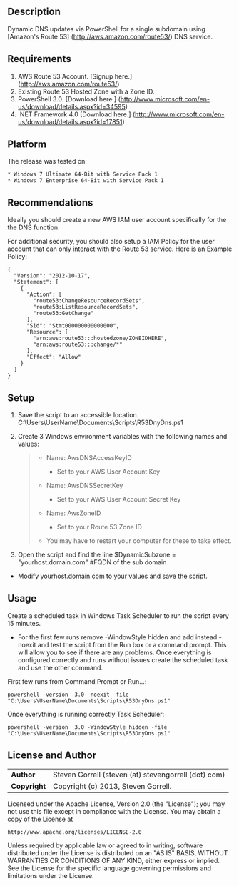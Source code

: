 Description
-----------
Dynamic DNS updates via PowerShell for a single subdomain using [Amazon's Route 53] (http://aws.amazon.com/route53/) DNS service.  



Requirements
------------
1. AWS Route 53 Account. [Signup here.] (http://aws.amazon.com/route53/)
2. Existing Route 53 Hosted Zone with a Zone ID.
3. PowerShell 3.0. [Download here.] (http://www.microsoft.com/en-us/download/details.aspx?id=34595)
4. .NET Framework 4.0 [Download here.] (http://www.microsoft.com/en-us/download/details.aspx?id=17851)


Platform
--------
The release was tested on:

	* Windows 7 Ultimate 64-Bit with Service Pack 1
	* Windows 7 Enterprise 64-Bit with Service Pack 1
 


Recommendations 
---------------
Ideally you should create a new AWS IAM user account specifically for the the DNS function. 

For additional security, you should also setup a IAM Policy for the user account that can only interact with the Route 53 service. Here is an Example Policy:

	{
	  "Version": "2012-10-17",
	  "Statement": [
	    {
	      "Action": [
	        "route53:ChangeResourceRecordSets",
	        "route53:ListResourceRecordSets",
	        "route53:GetChange"
	      ],
	      "Sid": "Stmt000000000000000",
	      "Resource": [
	        "arn:aws:route53:::hostedzone/ZONEIDHERE",
	        "arn:aws:route53:::change/*"
	      ],
	      "Effect": "Allow"
	    }
	  ]
	}



Setup
-----
1. Save the script to an accessible location.
	C:\Users\UserName\Documents\Scripts\R53DnyDns.ps1

2. Create 3 Windows environment variables with the following names and values:

	 >* Name: AwsDNSAccessKeyID
	 >    * Set to your AWS User Account Key
	 >
	 >* Name: AwsDNSSecretKey
	 >    * Set to your AWS User Account Secret Key
	 >
	 >* Name: AwsZoneID
	 >    * Set to your Route 53 Zone ID
	 >
	 >* You may have to restart your computer for these to take effect.
	
3. Open the script and find the line
		$DynamicSubzone = "yourhost.domain.com"  #FQDN of the sub domain
* Modify yourhost.domain.com to your values and save the script.


Usage
-----
Create a scheduled task in Windows Task Scheduler to run the script every 15 minutes.
* For the first few runs remove -WindowStyle hidden and add instead -noexit and test the script from the Run box or a command prompt. This will allow you to see if there are any problems. Once everything is configured correctly and runs without issues create the scheduled task and use the other command.

First few runs from Command Prompt or Run...:

    powershell -version  3.0 -noexit -file "C:\Users\UserName\Documents\Scripts\R53DnyDns.ps1"
	
Once everything is running correctly Task Scheduler:

    powershell -version  3.0 -WindowStyle hidden -file "C:\Users\UserName\Documents\Scripts\R53DnyDns.ps1"


License and Author
------------------

<table>
	<tbody>
		<tr>
			<td align="left"><strong>Author</strong></td>
			<td align="left">Steven Gorrell (steven (at) stevengorrell (dot) com)
		</tr>
		<tr>
			<td align="left"><strong>Copyright</strong>
			<td align="left">Copyright (c) 2013, Steven Gorrell.</td>
		</tr>
	</tbody>
</table>


Licensed under the Apache License, Version 2.0 (the "License");
you may not use this file except in compliance with the License.
You may obtain a copy of the License at

    http://www.apache.org/licenses/LICENSE-2.0

Unless required by applicable law or agreed to in writing, software
distributed under the License is distributed on an "AS IS" BASIS,
WITHOUT WARRANTIES OR CONDITIONS OF ANY KIND, either express or implied.
See the License for the specific language governing permissions and
limitations under the License.